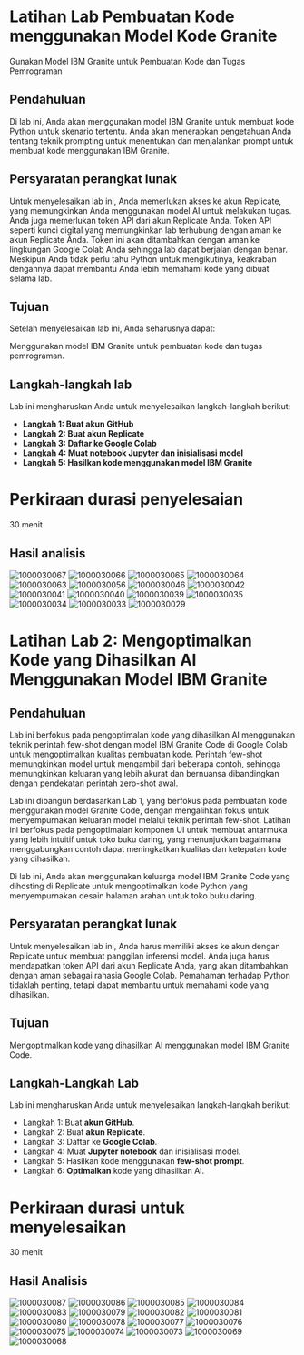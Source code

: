 # **Latihan Lab Pembuatan Kode menggunakan Model Kode Granite**
Gunakan Model IBM Granite untuk Pembuatan Kode dan Tugas Pemrograman

## Pendahuluan
Di lab ini, Anda akan menggunakan model IBM Granite untuk membuat kode Python untuk skenario tertentu. Anda akan menerapkan pengetahuan Anda tentang teknik prompting untuk menentukan dan menjalankan prompt untuk membuat kode menggunakan IBM Granite. 

## Persyaratan perangkat lunak 
Untuk menyelesaikan lab ini, Anda memerlukan akses ke akun Replicate, yang memungkinkan Anda menggunakan model AI untuk melakukan tugas. Anda juga memerlukan token API dari akun Replicate Anda. Token API seperti kunci digital yang memungkinkan lab terhubung dengan aman ke akun Replicate Anda. Token ini akan ditambahkan dengan aman ke lingkungan Google Colab Anda sehingga lab dapat berjalan dengan benar. Meskipun Anda tidak perlu tahu Python untuk mengikutinya, keakraban dengannya dapat membantu Anda lebih memahami kode yang dibuat selama lab. 

## Tujuan 
Setelah menyelesaikan lab ini, Anda seharusnya dapat: 

Menggunakan model IBM Granite untuk pembuatan kode dan tugas pemrograman.

 ## Langkah-langkah lab
Lab ini mengharuskan Anda untuk menyelesaikan langkah-langkah berikut:

- **Langkah 1: Buat akun GitHub**
- **Langkah 2: Buat akun Replicate**
- **Langkah 3: Daftar ke Google Colab**
- **Langkah 4: Muat notebook Jupyter dan inisialisasi model**
- **Langkah 5: Hasilkan kode menggunakan model IBM Granite**

# Perkiraan durasi penyelesaian
30 menit

## Hasil analisis
![1000030067](https://github.com/user-attachments/assets/ffbe8ec0-c4e6-4046-a575-52bb7dedca60)
![1000030066](https://github.com/user-attachments/assets/8a40c7f4-cf51-4646-9465-b1cb264e8764)
![1000030065](https://github.com/user-attachments/assets/d3c2fd67-32c5-48dd-bba3-d6b6a036d3ad)
![1000030064](https://github.com/user-attachments/assets/2d99c94a-1fcb-4146-bc4e-3db872506a82)
![1000030063](https://github.com/user-attachments/assets/bbb1df65-b86d-423c-a800-f33aa71e5c82)
![1000030056](https://github.com/user-attachments/assets/9ddbfc9c-aba4-423c-bb14-88f9a6ed97f5)
![1000030046](https://github.com/user-attachments/assets/fe1505ea-7282-4e7f-bf9a-2b2f9b3abe72)
![1000030042](https://github.com/user-attachments/assets/5c22e2d3-4031-4139-b276-7077d6a853c2)
![1000030041](https://github.com/user-attachments/assets/6318a5b1-b870-43ce-9c38-82711299db46)
![1000030040](https://github.com/user-attachments/assets/6bd82c4c-5d0b-4af7-86c7-3c840a1966a7)
![1000030039](https://github.com/user-attachments/assets/0a074fb2-6db3-4997-a0f7-ab58244bc02b)
![1000030035](https://github.com/user-attachments/assets/2a6cf669-4b10-48df-be08-55bc60742291)
![1000030034](https://github.com/user-attachments/assets/84b84f68-eff2-433f-a37c-1ace334c4dc5)
![1000030033](https://github.com/user-attachments/assets/8bb203d1-fd52-41b6-ad06-3ceb1baa88d5)
![1000030029](https://github.com/user-attachments/assets/374821ef-703a-438e-88ed-318278bdaf69)


# **Latihan Lab 2: Mengoptimalkan Kode yang Dihasilkan AI Menggunakan Model IBM Granite**

## **Pendahuluan** 
Lab ini berfokus pada pengoptimalan kode yang dihasilkan AI menggunakan teknik perintah few-shot dengan model IBM Granite Code di Google Colab untuk mengoptimalkan kualitas pembuatan kode. Perintah few-shot memungkinkan model untuk mengambil dari beberapa contoh, sehingga memungkinkan keluaran yang lebih akurat dan bernuansa dibandingkan dengan pendekatan perintah zero-shot awal. 

Lab ini dibangun berdasarkan Lab 1, yang berfokus pada pembuatan kode menggunakan model Granite Code, dengan mengalihkan fokus untuk menyempurnakan keluaran model melalui teknik perintah few-shot. Latihan ini berfokus pada pengoptimalan komponen UI untuk membuat antarmuka yang lebih intuitif untuk toko buku daring, yang menunjukkan bagaimana menggabungkan contoh dapat meningkatkan kualitas dan ketepatan kode yang dihasilkan. 

Di lab ini, Anda akan menggunakan keluarga model IBM Granite Code yang dihosting di Replicate untuk mengoptimalkan kode Python yang menyempurnakan desain halaman arahan untuk toko buku daring.

 ## **Persyaratan perangkat lunak** 
Untuk menyelesaikan lab ini, Anda harus memiliki akses ke akun dengan Replicate untuk membuat panggilan inferensi model. Anda juga harus mendapatkan token API dari akun Replicate Anda, yang akan ditambahkan dengan aman sebagai rahasia Google Colab. Pemahaman terhadap Python tidaklah penting, tetapi dapat membantu untuk memahami kode yang dihasilkan. 
## Tujuan

Mengoptimalkan kode yang dihasilkan AI menggunakan model IBM Granite Code. 

## Langkah-Langkah Lab
Lab ini mengharuskan Anda untuk menyelesaikan langkah-langkah berikut: 
- Langkah 1: Buat **akun GitHub**.
- Langkah 2: Buat **akun Replicate**.
- Langkah 3: Daftar ke **Google Colab**.
- Langkah 4: Muat **Jupyter notebook** dan inisialisasi model.
- Langkah 5: Hasilkan kode menggunakan **few-shot prompt**.
- Langkah 6: **Optimalkan** kode yang dihasilkan AI.

# Perkiraan durasi untuk menyelesaikan 
30 menit

## Hasil Analisis
![1000030087](https://github.com/user-attachments/assets/ab6f181e-e2f3-480a-bffc-ddd6fbd24d27)
![1000030086](https://github.com/user-attachments/assets/bd351e10-9b26-438c-adb4-bdb8a3dbde12)
![1000030085](https://github.com/user-attachments/assets/c2df83f7-794c-420a-9104-83efa3b0ea60)
![1000030084](https://github.com/user-attachments/assets/e4e5835c-f08c-4a98-9815-8111a10ecf2e)
![1000030083](https://github.com/user-attachments/assets/4898d63a-6048-4403-9421-9ac49453b965)
![1000030079](https://github.com/user-attachments/assets/b230d880-30fa-4786-be71-b84c18e413f8)
![1000030082](https://github.com/user-attachments/assets/e9a997a7-2bac-4bb5-84b9-9bea3f5aeeb7)
![1000030081](https://github.com/user-attachments/assets/83c6ffc7-0935-4d5e-968d-be3e9b4b91b7)
![1000030080](https://github.com/user-attachments/assets/48455041-16c1-42a9-a049-5a435b6df394)
![1000030078](https://github.com/user-attachments/assets/876dd90f-5b9d-4890-84c0-33952eaeb85c)
![1000030077](https://github.com/user-attachments/assets/71cd960e-3923-411c-b626-59500ac6b817)
![1000030076](https://github.com/user-attachments/assets/a4afcac9-33a5-4f5d-8834-a8487e2e6cdf)
![1000030075](https://github.com/user-attachments/assets/07b112d0-5715-4fdc-9f7f-9de6c92d82e4)
![1000030074](https://github.com/user-attachments/assets/76213b2f-d0c3-4e06-b047-9b214b504dbd)
![1000030073](https://github.com/user-attachments/assets/eeb5fc70-bbfb-4993-bb48-364301ffab0a)
![1000030069](https://github.com/user-attachments/assets/6e5be309-d0da-4a36-a310-cede33929ce1)
![1000030068](https://github.com/user-attachments/assets/033641ef-e600-4b01-ace7-8960cd7b0d87)

